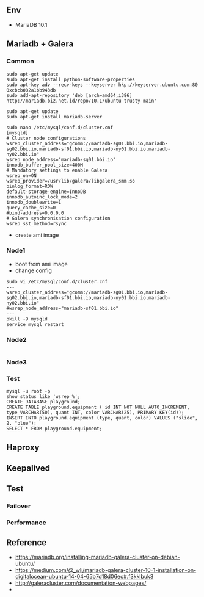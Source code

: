## Env
- MariaDB 10.1

## Mariadb + Galera
### Common
```
sudo apt-get update
sudo apt-get install python-software-properties
sudo apt-key adv --recv-keys --keyserver hkp://keyserver.ubuntu.com:80 0xcbcb082a1bb943db
sudo add-apt-repository 'deb [arch=amd64,i386] http://mariadb.biz.net.id/repo/10.1/ubuntu trusty main'

sudo apt-get update
sudo apt-get install mariadb-server

sudo nano /etc/mysql/conf.d/cluster.cnf
[mysqld]
# Cluster node configurations
wsrep_cluster_address="gcomm://mariadb-sg01.bbi.io,mariadb-sg02.bbi.io,mariadb-sf01.bbi.io,mariadb-ny01.bbi.io,mariadb-ny02.bbi.io"
wsrep_node_address="mariadb-sg01.bbi.io"
innodb_buffer_pool_size=400M
# Mandatory settings to enable Galera
wsrep_on=ON
wsrep_provider=/usr/lib/galera/libgalera_smm.so
binlog_format=ROW
default-storage-engine=InnoDB
innodb_autoinc_lock_mode=2
innodb_doublewrite=1
query_cache_size=0
#bind-address=0.0.0.0
# Galera synchronisation configuration
wsrep_sst_method=rsync
```
- create ami image

### Node1
- boot from ami image
- change config
```
sudo vi /etc/mysql/conf.d/cluster.cnf
---
wsrep_cluster_address="gcomm://mariadb-sg01.bbi.io,mariadb-sg02.bbi.io,mariadb-sf01.bbi.io,mariadb-ny01.bbi.io,mariadb-ny02.bbi.io"
#wsrep_node_address="mariadb-sf01.bbi.io"
---
pkill -9 mysqld
service mysql restart
```
### Node2
```
```
### Node3

### Test
```
mysql -u root -p
show status like 'wsrep_%';
CREATE DATABASE playground;
CREATE TABLE playground.equipment ( id INT NOT NULL AUTO_INCREMENT, type VARCHAR(50), quant INT, color VARCHAR(25), PRIMARY KEY(id));
INSERT INTO playground.equipment (type, quant, color) VALUES ("slide", 2, "blue");
SELECT * FROM playground.equipment;
```
## Haproxy 

## Keepalived

## Test
### Failover
### Performance

## Reference
- https://mariadb.org/installing-mariadb-galera-cluster-on-debian-ubuntu/
- https://medium.com/@_wli/mariadb-galera-cluster-10-1-installation-on-digitalocean-ubuntu-14-04-65b7d18d06ec#.f3kklbuk3
- http://galeracluster.com/documentation-webpages/
- 
